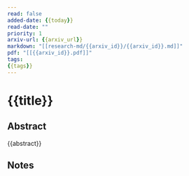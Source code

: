 ```yaml
---
read: false
added-date: {{today}}
read-date: ""
priority: 1
arxiv-url: {{arxiv_url}}
markdown: "[[research-md/{{arxiv_id}}/{{arxiv_id}}.md]]"
pdf: "[[{{arxiv_id}}.pdf]]"
tags:
{{tags}}
---
```


# {{title}}

## Abstract
{{abstract}}

## Notes


